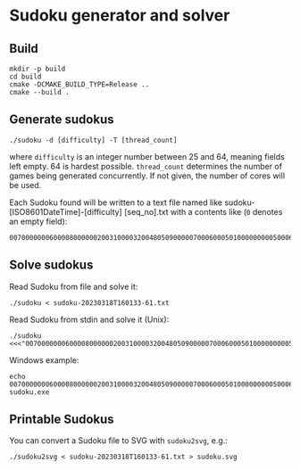 # Sudoku generator and solver

## Build

```
mkdir -p build
cd build
cmake -DCMAKE_BUILD_TYPE=Release ..
cmake --build .
```

## Generate sudokus

```
./sudoku -d [difficulty] -T [thread_count]
```

where `difficulty` is an integer number between 25 and 64, meaning fields left empty. 64 is hardest possible.
`thread_count` determines the number of games being generated concurrently. If not given, the number of cores will be used.

Each Sudoku found will be written to a text file named like sudoku-[ISO8601DateTime]-[difficulty] [seq_no].txt with a contents like (`0` denotes an empty field):

```
007000000060000800000020031000032004805090000070006000501000000000500060000400070
```

## Solve sudokus

Read Sudoku from file and solve it:

```
./sudoku < sudoku-20230318T160133-61.txt
```

Read Sudoku from stdin and solve it (Unix):

```
./sudoku <<<"007000000060000800000020031000032004805090000070006000501000000000500060000400070"
```

Windows example:

```
echo 007000000060000800000020031000032004805090000070006000501000000000500060000400070| sudoku.exe
```


## Printable Sudokus

You can convert a Sudoku file to SVG with `sudoku2svg`, e.g.:

```
./sudoku2svg < sudoku-20230318T160133-61.txt > sudoku.svg
```
